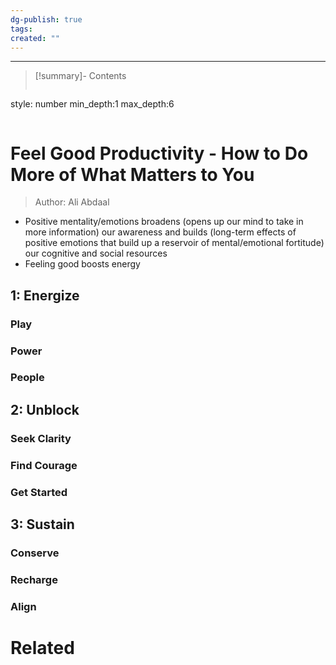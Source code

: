 ```yaml
---
dg-publish: true
tags: 
created: ""
---
```

---
>[!summary]- Contents
>```toc
style: number
min_depth:1
max_depth:6 
>```

# Feel Good Productivity - How to Do More of What Matters to You
> Author: Ali Abdaal

- Positive mentality/emotions broadens (opens up our mind to take in more information) our awareness and builds (long-term effects of positive emotions that build up a reservoir of mental/emotional fortitude) our cognitive and social resources
- Feeling good boosts energy

## 1: Energize
### Play

### Power
### People


## 2: Unblock
### Seek Clarity
### Find Courage
### Get Started

## 3: Sustain
### Conserve
### Recharge 
### Align

# Related
